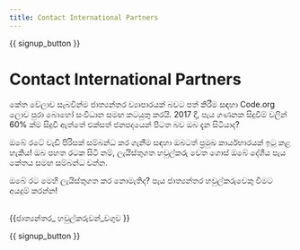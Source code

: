 ```yaml
---
title: Contact International Partners
---
```


{{ signup_button }}

# Contact International Partners

කේත වේලාව සැබවින්ම ජාත්‍යන්තර ව්‍යාපාරයක් බවට පත් කිරීම සඳහා Code.org ලොව පුරා බොහෝ සංවිධාන සමඟ කටයුතු කරයි. 2017 දී, පැය ගණනක සිදුවීම් වලින් 60% ක්ම සිදුවී ඇත්තේ එක්සත් ජනපදයෙන් පිටත බව ඔබ දැන සිටියාද?

ඔබේ රටේ වැඩි පිරිසක් සම්බන්ධ කර ගැනීම සඳහා ඔබටත් ප්‍රමුඛ කාර්යභාරයක් ඉටු කළ හැකිය! ඔබ පහත රටක සිටී නම්, ලැයිස්තුගත හවුල්කරු වෙත ගොස් ඔබේ දේශීය පැය කේතය සමඟ සම්බන්ධ වන්න.

ඔබේ රට මෙහි ලැයිස්තුගත කර නොමැතිද? පැය ජාත්‍යන්තර හවුල්කරුවෙකු වීමට අයදුම් කරන්න! <br /> <br />

{{ජාත්‍යන්තර_ හවුල්කරුවන්_වගුව }}

{{ signup_button }}